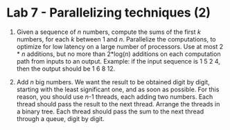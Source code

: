 # Lab 7 - Parallelizing techniques (2)

1. Given a sequence of _n_ numbers, compute the sums of the first _k_ numbers, for each _k_ between 1 and _n_. Parallelize the computations, to optimize for low latency on a large number of processors. Use at most 2 * _n_ additions, but no more than 2*log(_n_) additions on each computation path from inputs to an output. Example: if the input sequence is 1 5 2 4, then the output should be 1 6 8 12.

2. Add _n_ big numbers. We want the result to be obtained digit by digit, starting with the least significant one, and as soon as possible. For this reason, you should use _n_-1 threads, each adding two numbers. Each thread should pass the result to the next thread. Arrange the threads in a binary tree. Each thread should pass the sum to the next thread through a queue, digit by digit.
